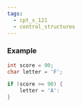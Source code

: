 ```yaml
---
tags:
  - cpt_s_121
  - control_structures
---
```


### Example

```c
int score = 90;
char letter = 'F';

if (score >= 90) {
	letter = 'A':
}
```